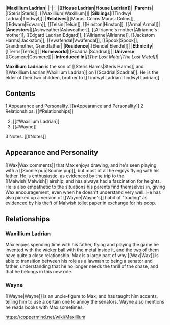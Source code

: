 |**Maxillium Ladrian**|
|-|-|
|**[[House Ladrian\|House Ladrian]]**|
|**Parents**|[[Steris\|Steris]], [[Waxillium\|Waxillium]]|
|**Siblings**|[[Tindwyl Ladrian\|Tindwyl]]|
|**Relatives**|[[Marasi Colms\|Marasi Colms]], [[Edwarn\|Edwarn]], [[Telsin\|Telsin]], [[Hinston\|Hinston]], [[Armal\|Armal]]|
|**Ancestors**|[[Ashweather\|Ashweather]], [[Allrianne's mother\|Allrianne's mother]], [[Edgard Ladrian\|Edgard]], [[Allrianne\|Allrianne]], [[Jackstom Harms\|Jackstom]], [[Vwafendal\|Vwafendal]], [[Spook\|Spook]], Grandmother, Grandfather|
|**Residence**|[[Elendel\|Elendel]]|
|**Ethnicity**|[[Terris\|Terris]]|
|**Homeworld**|[[Scadrial\|Scadrial]]|
|**Universe**|[[Cosmere\|Cosmere]]|
|**Introduced In**|*[[The Lost Metal\|The Lost Metal]]*|

**Maxillium Ladrian** is the son of [[Steris Harms\|Steris Harms]] and [[Waxillium Ladrian\|Waxillium Ladrian]] on [[Scadrial\|Scadrial]]. He is the elder of their two children, brother to [[Tindwyl Ladrian\|Tindwyl Ladrian]].

## Contents

1 Appearance and Personality. [[#Appearance and Personality]] 
2 Relationships. [[#Relationships]] 

2. [[#Waxillium Ladrian]] 
2. [[#Wayne]] 


3 Notes. [[#Notes]] 


## Appearance and Personality
[[Wax\|Wax comments]] that Max enjoys drawing, and he's seen playing with a [[Soonie pup\|Soonie pup]], but most of all he enjoys flying with his father. He is enthusiastic, as evidenced by the trip to the [[Malwish\|Malwish]] airship, and has always had a fascination for heights. He is also empathetic to the situations his parents find themselves in, giving Wax encouragement, even when he doesn't understand very well. He has also picked up a version of [[Wayne\|Wayne's]] habit of "trading" as evidenced by his theft of Malwish toilet paper in exchange for his poop.

## Relationships
### Waxillium Ladrian
Max enjoys spending time with his father, flying and playing the game he invented with the wicker ball with the metal inside it, and the two of them have quite a close relationship. Max is a large part of why [[Wax\|Wax]] is able to transition between his role as a lawman to being a senator and father, understanding that he no longer needs the thrill of the chase, and that he belongs in this new role.

### Wayne
[[Wayne\|Wayne]] is an uncle-figure to Max, and has taught him accents, telling him to use a certain one to annoy the senators. Wayne also mentions he reads books with Max sometimes.



https://coppermind.net/wiki/Maxillium